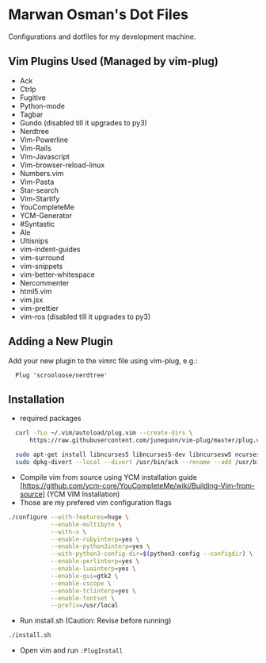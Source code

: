 # Marwan Osman's Dot Files
Configurations and dotfiles for my development machine.

## Vim Plugins Used (Managed by vim-plug)
- Ack
- Ctrlp
- Fugitive
- Python-mode
- Tagbar
- Gundo (disabled till it upgrades to py3)
- Nerdtree
- Vim-Powerline
- Vim-Rails
- Vim-Javascript
- Vim-browser-reload-linux
- Numbers.vim
- Vim-Pasta
- Star-search
- Vim-Startify
- YouCompleteMe
- YCM-Generator
- #Syntastic
- Ale
- Ultisnips
- vim-indent-guides
- vim-surround
- vim-snippets
- vim-better-whitespace
- Nercommenter
- html5.vim
- vim.jsx
- vim-prettier
- vim-ros (disabled till it upgrades to py3)

## Adding a New Plugin
Add your new plugin to the vimrc file using vim-plug, e.g.:
```
  Plug 'scrooloose/nerdtree'
```

## Installation
- required packages
```bash
  curl -fLo ~/.vim/autoload/plug.vim --create-dirs \
      https://raw.githubusercontent.com/junegunn/vim-plug/master/plug.vim
```


```bash
  sudo apt-get install libncurses5 libncurses5-dev libncursesw5 ncurses-bin ncurses-base ctags ack-grep clang cmake npm
  sudo dpkg-divert --local --divert /usr/bin/ack --rename --add /usr/bin/ack-grep
```

- Compile vim from source using YCM installation guide [https://github.com/ycm-core/YouCompleteMe/wiki/Building-Vim-from-source] (YCM VIM Installation)
- Those are my prefered vim configuration flags
```bash
./configure --with-features=huge \
            --enable-multibyte \
            --with-x \
            --enable-rubyinterp=yes \
            --enable-python3interp=yes \
            --with-python3-config-dir=$(python3-config --configdir) \
            --enable-perlinterp=yes \
            --enable-luainterp=yes \
            --enable-gui=gtk2 \
            --enable-cscope \
            --enable-tclinterp=yes \
            --enable-fontset \
            --prefix=/usr/local
```

- Run install.sh (Caution: Revise before running)
```bash
./install.sh
```

- Open vim and run `:PlugInstall`
